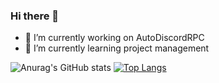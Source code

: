 ### Hi there 👋

- 🔭 I’m currently working on AutoDiscordRPC
- 🌱 I’m currently learning project management



![Anurag's GitHub stats](https://github-readme-stats.vercel.app/api?username=vtrembo&show_icons=true&count_private=true&text_color=CFCFCF&bg_color=000001)
[![Top Langs](https://github-readme-stats.vercel.app/api/top-langs/?username=vtrembo&layout=compact&text_color=CFCFCF&bg_color=000000&exclude_repo=TPO)](https://github.com/vtrembo/github-readme-stats)

<!--
**vtrembo/vtrembo** is a ✨ _special_ ✨ repository because its `README.md` (this file) appears on your GitHub profile.

Here are some ideas to get you started:

- 🔭 I’m currently working on ...
- 🌱 I’m currently learning ...
- 👯 I’m looking to collaborate on ...
- 🤔 I’m looking for help with ...
- 💬 Ask me about ...
- 📫 How to reach me: ...
- 😄 Pronouns: ...
- ⚡ Fun fact: ...
-->
